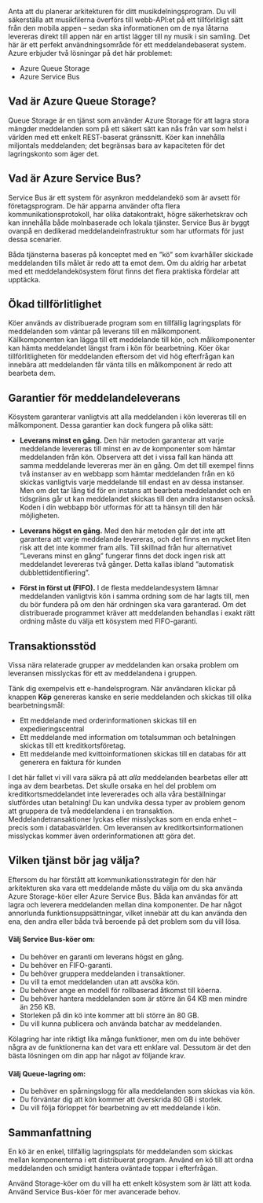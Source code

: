 Anta att du planerar arkitekturen för ditt musikdelningsprogram. Du vill säkerställa att musikfilerna överförs till webb-API:et på ett tillförlitligt sätt från den mobila appen – sedan ska informationen om de nya låtarna levereras direkt till appen när en artist lägger till ny musik i sin samling. Det här är ett perfekt användningsområde för ett meddelandebaserat system. Azure erbjuder två lösningar på det här problemet:

- Azure Queue Storage
- Azure Service Bus

## <a name="what-is-azure-queue-storage"></a>Vad är Azure Queue Storage?
Queue Storage är en tjänst som använder Azure Storage för att lagra stora mängder meddelanden som på ett säkert sätt kan nås från var som helst i världen med ett enkelt REST-baserat gränssnitt. Köer kan innehålla miljontals meddelanden; det begränsas bara av kapaciteten för det lagringskonto som äger det.

## <a name="what-is-azure-service-bus"></a>Vad är Azure Service Bus?
Service Bus är ett system för asynkron meddelandekö som är avsett för företagsprogram. De här apparna använder ofta flera kommunikationsprotokoll, har olika datakontrakt, högre säkerhetskrav och kan innehålla både molnbaserade och lokala tjänster. Service Bus är byggt ovanpå en dedikerad meddelandeinfrastruktur som har utformats för just dessa scenarier.

Båda tjänsterna baseras på konceptet med en ”kö” som kvarhåller skickade meddelanden tills målet är redo att ta emot dem. Om du aldrig har arbetat med ett meddelandekösystem förut finns det flera praktiska fördelar att upptäcka.

## <a name="increased-reliability"></a>Ökad tillförlitlighet
Köer används av distribuerade program som en tillfällig lagringsplats för meddelanden som väntar på leverans till en målkomponent. Källkomponenten kan lägga till ett meddelande till kön, och målkomponenter kan hämta meddelandet längst fram i kön för bearbetning. Köer ökar tillförlitligheten för meddelanden eftersom det vid hög efterfrågan kan innebära att meddelanden får vänta tills en målkomponent är redo att bearbeta dem.

## <a name="message-delivery-guarantees"></a>Garantier för meddelandeleverans
Kösystem garanterar vanligtvis att alla meddelanden i kön levereras till en målkomponent. Dessa garantier kan dock fungera på olika sätt:

- **Leverans minst en gång.** Den här metoden garanterar att varje meddelande levereras till minst en av de komponenter som hämtar meddelanden från kön. Observera att det i vissa fall kan hända att samma meddelande levereras mer än en gång. Om det till exempel finns två instanser av en webbapp som hämtar meddelanden från en kö skickas vanligtvis varje meddelande till endast en av dessa instanser. Men om det tar lång tid för en instans att bearbeta meddelandet och en tidsgräns går ut kan meddelandet skickas till den andra instansen också. Koden i din webbapp bör utformas för att ta hänsyn till den här möjligheten.

- **Leverans högst en gång.** Med den här metoden går det inte att garantera att varje meddelande levereras, och det finns en mycket liten risk att det inte kommer fram alls. Till skillnad från hur alternativet ”Leverans minst en gång” fungerar finns det dock ingen risk att meddelandet levereras två gånger. Detta kallas ibland ”automatisk dubblettidentifiering”.

- **Först in först ut (FIFO).** I de flesta meddelandesystem lämnar meddelanden vanligtvis kön i samma ordning som de har lagts till, men du bör fundera på om den här ordningen ska vara garanterad. Om det distribuerade programmet kräver att meddelanden behandlas i exakt rätt ordning måste du välja ett kösystem med FIFO-garanti.

## <a name="transactional-support"></a>Transaktionsstöd
Vissa nära relaterade grupper av meddelanden kan orsaka problem om leveransen misslyckas för ett av meddelandena i gruppen.

Tänk dig exempelvis ett e-handelsprogram. När användaren klickar på knappen **Köp** genereras kanske en serie meddelanden och skickas till olika bearbetningsmål:

- Ett meddelande med orderinformationen skickas till en expedieringscentral
- Ett meddelande med information om totalsumman och betalningen skickas till ett kreditkortsföretag. 
- Ett meddelande med kvittoinformationen skickas till en databas för att generera en faktura för kunden

I det här fallet vi vill vara säkra på att _alla_ meddelanden bearbetas eller att inga av dem bearbetas. Det skulle orsaka en hel del problem om kreditkortsmeddelandet inte levererades och alla våra beställningar slutfördes utan betalning! Du kan undvika dessa typer av problem genom att gruppera de två meddelandena i en transaktion. Meddelandetransaktioner lyckas eller misslyckas som en enda enhet – precis som i databasvärlden. Om leveransen av kreditkortsinformationen misslyckas kommer även orderinformationen att göra det.

## <a name="which-service-should-i-choose"></a>Vilken tjänst bör jag välja?
Eftersom du har förstått att kommunikationsstrategin för den här arkitekturen ska vara ett meddelande måste du välja om du ska använda Azure Storage-köer eller Azure Service Bus. Båda kan användas för att lagra och leverera meddelanden mellan dina komponenter. De har något annorlunda funktionsuppsättningar, vilket innebär att du kan använda den ena, den andra eller båda två beroende på det problem som du vill lösa.

#### <a name="choose-service-bus-queues-if"></a>Välj Service Bus-köer om:

- Du behöver en garanti om leverans högst en gång.
- Du behöver en FIFO-garanti.
- Du behöver gruppera meddelanden i transaktioner.
- Du vill ta emot meddelanden utan att avsöka kön.
- Du behöver ange en modell för rollbaserad åtkomst till köerna.
- Du behöver hantera meddelanden som är större än 64 KB men mindre än 256 KB.
- Storleken på din kö inte kommer att bli större än 80 GB.
- Du vill kunna publicera och använda batchar av meddelanden.

Kölagring har inte riktigt lika många funktioner, men om du inte behöver några av de funktionerna kan det vara ett enklare val. Dessutom är det den bästa lösningen om din app har något av följande krav.

#### <a name="choose-queue-storage-if"></a>Välj Queue-lagring om:

- Du behöver en spårningslogg för alla meddelanden som skickas via kön.
- Du förväntar dig att kön kommer att överskrida 80 GB i storlek.
- Du vill följa förloppet för bearbetning av ett meddelande i kön.

## <a name="summary"></a>Sammanfattning

En kö är en enkel, tillfällig lagringsplats för meddelanden som skickas mellan komponenterna i ett distribuerat program. Använd en kö till att ordna meddelanden och smidigt hantera oväntade toppar i efterfrågan.

Använd Storage-köer om du vill ha ett enkelt kösystem som är lätt att koda. Använd Service Bus-köer för mer avancerade behov.